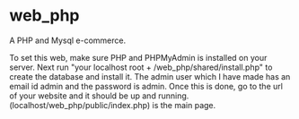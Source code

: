 # web_php
A PHP and Mysql e-commerce.

To set this web, make sure PHP and PHPMyAdmin is installed on your server.
Next run "your localhost root + /web_php/shared/install.php" to create the database and install it.
The admin user which I have made has an email id admin and the password is admin.
Once this is done, go to the url of your website and it should be up and running.(localhost/web_php/public/index.php) is the main page.
